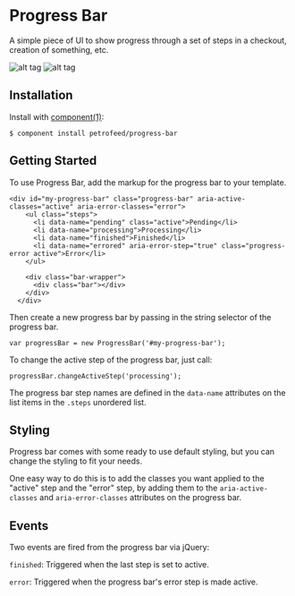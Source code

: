 # Progress Bar

A simple piece of UI to show progress through a set of steps in a checkout, creation of something, etc.

![alt tag](http://f.cl.ly/items/0s1l1p2O2N2o0g291v0U/Screen%20Shot%202013-09-22%20at%2011.53.28%20AM.png)
![alt tag](http://f.cl.ly/items/1n390s213i0q1d1p0h0w/Screen%20Shot%202013-09-22%20at%2011.54.12%20AM.png)

## Installation

  Install with [component(1)](http://component.io):

    $ component install petrofeed/progress-bar

## Getting Started

To use Progress Bar, add the markup for the progress bar to your template.

    <div id="my-progress-bar" class="progress-bar" aria-active-classes="active" aria-error-classes="error">
        <ul class="steps">
          <li data-name="pending" class="active">Pending</li>
          <li data-name="processing">Processing</li>
          <li data-name="finished">Finished</li>
          <li data-name="errored" aria-error-step="true" class="progress-error active">Error</li>
        </ul>

        <div class="bar-wrapper">
          <div class="bar"></div>
        </div>
      </div>

Then create a new progress bar by passing in the string selector of the progress bar.

    var progressBar = new ProgressBar('#my-progress-bar');
    
To change the active step of the progress bar, just call:
    
    progressBar.changeActiveStep('processing');
    
The progress bar step names are defined in the `data-name` attributes on the list items in the `.steps` unordered list.

## Styling

Progress bar comes with some ready to use default styling, but you can change the styling to fit your needs. 

One easy way to do this is to add the classes you want applied to the "active" step and the "error" step, by adding them to the `aria-active-classes` and `aria-error-classes` attributes on the progress bar.

## Events

Two events are fired from the progress bar via jQuery:

`finished`: Triggered when the last step is set to active.

`error`: Triggered when the progress bar's error step is made active.